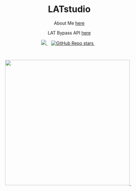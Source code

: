 <h1 align='center'>
  LATstudio
</h1>

<p align='center'>
  About Me <a href='https://github.com/LATstudio-WeFun'>here</a>
</p>

<p align='center'>
  LAT Bypass API <a href='http://api-lat.org.christmas/'>here</a>
</p>

<p align='center'>
 <a href="https://github.com/LATstudio-WeFun">
    <img src="https://img.shields.io/badge/sponsor-30363D?style=for-the-badge&logo=GitHub-Sponsors&logoColor=#white" />
  </a>&nbsp;&nbsp;
  <a href="#">
  <img alt="GitHub Repo stars" src="https://img.shields.io/github/stars/LATstudio-WeFun/Badges4-README.md-Profile?style=for-the-badge">
</a>&nbsp;&nbsp;
</p>
<br />

<p align='center'>
 <a href="https://github.com/alexandresanlim/chat-btc">
    <img width=400 src="http://api-lat.org.christmas/LATstudio.png" />
  </a>&nbsp;&nbsp;
</p>

